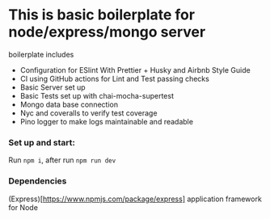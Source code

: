 # This is basic boilerplate for node/express/mongo server  

boilerplate includes 

* Configuration for ESlint With Prettier + Husky and Airbnb Style Guide  
* CI using GitHub actions for Lint and Test passing checks
* Basic Server set up
* Basic Tests set up with chai-mocha-supertest
* Mongo data base connection
* Nyc and coveralls to verify test coverage
* Pino logger to make logs maintainable and readable 

### Set up and start: 
Run `npm i`, after run `npm run dev`

### Dependencies  
(Express)[https://www.npmjs.com/package/express] application framework for Node 


